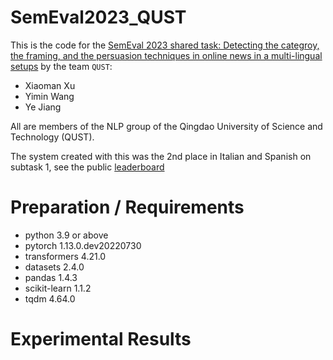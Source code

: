 # SemEval2023_QUST

This is the code for the [SemEval 2023 shared task: Detecting the categroy, the framing, and the persuasion techniques in online news in a multi-lingual setups](https://propaganda.math.unipd.it/semeval2023task3/teampage.php?passcode=6a5411b7a5bcecd3654a611b6b1b667d) by the team ``QUST``:

* Xiaoman Xu
* Yimin Wang
* Ye Jiang

All are members of the NLP group of the Qingdao University of Science and Technology (QUST).

The system created with this was the 2nd place in Italian and Spanish on subtask 1, see the public [leaderboard](https://propaganda.math.unipd.it/semeval2023task3/leaderboard.php)

# Preparation / Requirements

* python 3.9 or above
* pytorch 1.13.0.dev20220730	
* transformers	4.21.0
* datasets	2.4.0
* pandas	1.4.3
* scikit-learn	1.1.2
* tqdm	4.64.0

# Experimental Results
